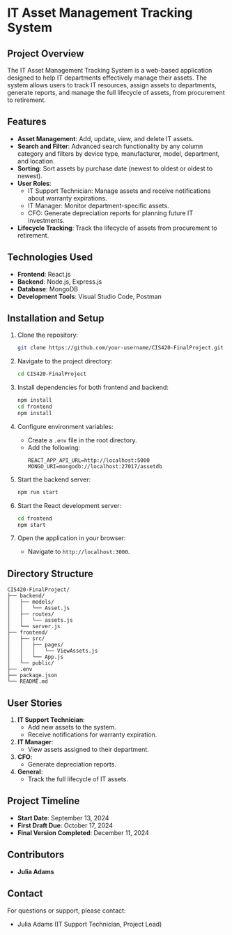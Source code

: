 # IT Asset Management Tracking System

## Project Overview
The IT Asset Management Tracking System is a web-based application designed to help IT departments effectively manage their assets. The system allows users to track IT resources, assign assets to departments, generate reports, and manage the full lifecycle of assets, from procurement to retirement.

## Features
- **Asset Management**: Add, update, view, and delete IT assets.
- **Search and Filter**: Advanced search functionality by any column category and filters by device type, manufacturer, model, department, and location.
- **Sorting**: Sort assets by purchase date (newest to oldest or oldest to newest).
- **User Roles**:
  - IT Support Technician: Manage assets and receive notifications about warranty expirations.
  - IT Manager: Monitor department-specific assets.
  - CFO: Generate depreciation reports for planning future IT investments.
- **Lifecycle Tracking**: Track the lifecycle of assets from procurement to retirement.

## Technologies Used
- **Frontend**: React.js
- **Backend**: Node.js, Express.js
- **Database**: MongoDB
- **Development Tools**: Visual Studio Code, Postman

## Installation and Setup
1. Clone the repository:
   ```bash
   git clone https://github.com/your-username/CIS420-FinalProject.git
   ```

2. Navigate to the project directory:
   ```bash
   cd CIS420-FinalProject
   ```

3. Install dependencies for both frontend and backend:
   ```bash
   npm install
   cd frontend
   npm install
   ```

4. Configure environment variables:
   - Create a `.env` file in the root directory.
   - Add the following:
     ```env
     REACT_APP_API_URL=http://localhost:5000
     MONGO_URI=mongodb://localhost:27017/assetdb
     ```

5. Start the backend server:
   ```bash
   npm run start
   ```

6. Start the React development server:
   ```bash
   cd frontend
   npm start
   ```

7. Open the application in your browser:
   - Navigate to `http://localhost:3000`.

## Directory Structure
```
CIS420-FinalProject/
├── backend/
│   ├── models/
│   │   └── Asset.js
│   ├── routes/
│   │   └── assets.js
│   └── server.js
├── frontend/
│   ├── src/
│   │   ├── pages/
│   │   │   └── ViewAssets.js
│   │   └── App.js
│   └── public/
├── .env
├── package.json
└── README.md
```

## User Stories
1. **IT Support Technician**:
   - Add new assets to the system.
   - Receive notifications for warranty expiration.
2. **IT Manager**:
   - View assets assigned to their department.
3. **CFO**:
   - Generate depreciation reports.
4. **General**:
   - Track the full lifecycle of IT assets.

## Project Timeline
- **Start Date**: September 13, 2024
- **First Draft Due**: October 17, 2024
- **Final Version Completed**: December 11, 2024

## Contributors
- **Julia Adams**

## Contact
For questions or support, please contact:
- Julia Adams (IT Support Technician, Project Lead)
